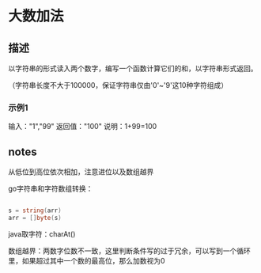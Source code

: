 # 大数加法

## 描述

以字符串的形式读入两个数字，编写一个函数计算它们的和，以字符串形式返回。

（字符串长度不大于100000，保证字符串仅由'0'~'9'这10种字符组成）

### 示例1
输入："1","99"
返回值："100"
说明：1+99=100

## notes

从低位到高位依次相加，注意进位以及数组越界

go字符串和字符数组转换：

```go

s = string(arr)
arr = []byte(s)

```

java取字符：charAt()

数组越界：两数字位数不一致，这里判断条件写的过于冗余，可以写到一个循环里，如果超过其中一个数的最高位，那么加数视为0